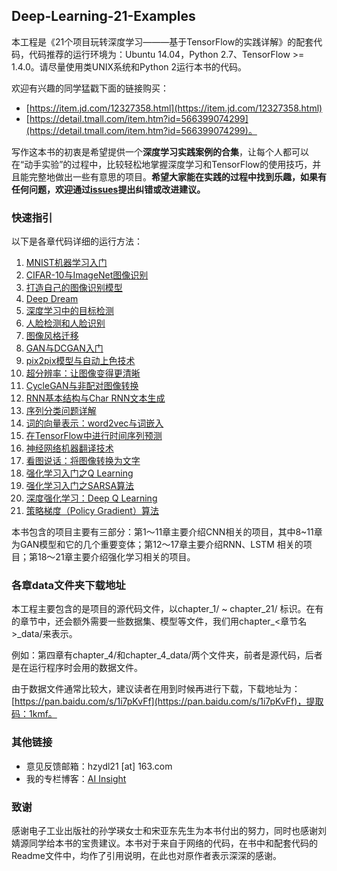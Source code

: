 ## Deep-Learning-21-Examples

本工程是《21个项目玩转深度学习———基于TensorFlow的实践详解》的配套代码，代码推荐的运行环境为：Ubuntu 14.04，Python 2.7、TensorFlow >= 1.4.0。请尽量使用类UNIX系统和Python 2运行本书的代码。

欢迎有兴趣的同学猛戳下面的链接购买：
- [https://item.jd.com/12327358.html](https://item.jd.com/12327358.html)
- [https://detail.tmall.com/item.htm?id=566399074299](https://detail.tmall.com/item.htm?id=566399074299)。

写作这本书的初衷是希望提供一个**深度学习实践案例的合集**，让每个人都可以在“动手实验”的过程中，比较轻松地掌握深度学习和TensorFlow的使用技巧，并且能完整地做出一些有意思的项目。**希望大家能在实践的过程中找到乐趣，如果有任何问题，欢迎通过[issues](https://github.com/hzy46/Deep-Learning-21-Examples/issues)提出纠错或改进建议。**

### 快速指引

以下是各章代码详细的运行方法：

1. [MNIST机器学习入门](chapter_1/README.md)
2. [CIFAR-10与ImageNet图像识别](chapter_2/README.md)
3. [打造自己的图像识别模型](chapter_3/README.md)
4. [Deep Dream](chapter_4/README.md)
5. [深度学习中的目标检测](chapter_5/README.md)
6. [人脸检测和人脸识别](chapter_6/README.md)
7. [图像风格迁移](chapter_7/README.md)
8. [GAN与DCGAN入门](chapter_8/README.md)
9. [pix2pix模型与自动上色技术](chapter_9/README.md)
10. [超分辨率：让图像变得更清晰](chapter_10/README.md)
11. [CycleGAN与非配对图像转换](chapter_11/README.md)
12. [RNN基本结构与Char RNN文本生成](chapter_12/README.md)
13. [序列分类问题详解](chapter_13/README.md)
14. [词的向量表示：word2vec与词嵌入](chapter_14/README.md)
15. [在TensorFlow中进行时间序列预测](chapter_15/README.md)
16. [神经网络机器翻译技术](chapter_16/README.md)
17. [看图说话：将图像转换为文字](chapter_17/README.md)
18. [强化学习入门之Q Learning](chapter_18/README.md)
19. [强化学习入门之SARSA算法](chapter_19/README.md)
20. [深度强化学习：Deep Q Learning](chapter_20/README.md)
21. [策略梯度（Policy Gradient）算法](chapter_21/README.md)

本书包含的项目主要有三部分：第1～11章主要介绍CNN相关的项目，其中8~11章为GAN模型和它的几个重要变体；第12～17章主要介绍RNN、LSTM 相关的项目；第18～21章主要介绍强化学习相关的项目。

### 各章data文件夹下载地址

本工程主要包含的是项目的源代码文件，以chapter\_1/ ~ chapter\_21/ 标识。在有的章节中，还会额外需要一些数据集、模型等文件，我们用chapter_<章节名>\_data/来表示。

例如：第四章有chapter\_4/和chapter\_4\_data/两个文件夹，前者是源代码，后者是在运行程序时会用的数据文件。

由于数据文件通常比较大，建议读者在用到时候再进行下载，下载地址为：[https://pan.baidu.com/s/1i7pKvFf](https://pan.baidu.com/s/1i7pKvFf)，提取码：1kmf。


### 其他链接

- 意见反馈邮箱：hzydl21 [at] 163.com
- 我的专栏博客：[AI Insight](https://zhuanlan.zhihu.com/ai-insight)

### 致谢

感谢电子工业出版社的孙学瑛女士和宋亚东先生为本书付出的努力，同时也感谢刘婧源同学给本书的宝贵建议。本书对于来自于网络的代码，在书中和配套代码的Readme文件中，均作了引用说明，在此也对原作者表示深深的感谢。
